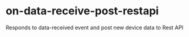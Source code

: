 # on-data-receive-post-restapi

Responds to data-received event and post new device data to Rest API
